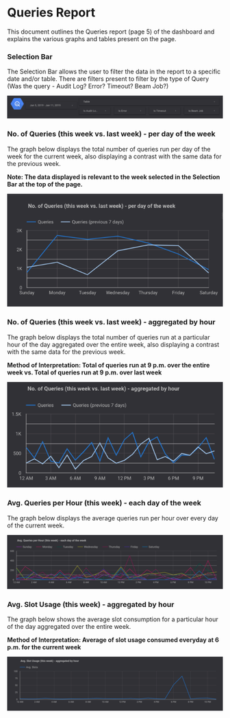 # Queries Report

This document outlines the Queries report (page 5) of the dashboard and explains the various graphs and tables present on the page.

### Selection Bar
The Selection Bar allows the user to filter the data in the report to a specific date and/or table. There are filters present to filter by the type of Query (Was the query - Audit Log? Error? Timeout? Beam Job?)

![Selection Bar](../images/query_jobs/Image1.png)

### No. of Queries (this week vs. last week) - per day of the week
The graph below displays the total number of queries run per day of the week for the current week, also displaying a contrast with the same data for the previous week. 

**Note: The data displayed is relevant to the week selected in the Selection Bar at the top of the page.**

![No. of Queries (this week vs. last week) - per day of the week](../images/query_jobs/Image2.png)

### No. of Queries (this week vs. last week) - aggregated by hour
The graph below displays the total number of queries run at a particular hour of the day aggregated over the entire week, also displaying a contrast with the same data for the previous week.

**Method of Interpretation: Total of queries run at 9 p.m. over the entire week vs. Total of queries run at 9 p.m. over last week**

![No. of Queries (this week vs. last week) - aggregated by hour](../images/query_jobs/Image3.png)

### Avg. Queries per Hour (this week) - each day of the week
The graph below displays the average queries run per hour over every day of the current week.

![Avg. Queries per Hour (this week) - each day of the week](../images/query_jobs/Image4.png)

### Avg. Slot Usage (this week) - aggregated by hour
The graph below shows the average slot consumption for a particular hour of the day aggregated over the entire week.

**Method of Interpretation: Average of slot usage consumed everyday at 6 p.m. for the current week**

![Avg. Slot Usage (this week) - aggregated by hour](../images/query_jobs/Image5.png)

